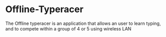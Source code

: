 # Offline-Typeracer
The Offline typeracer is an application that allows an user to learn typing,
and to compete within a group of 4 or 5 using wireless LAN
